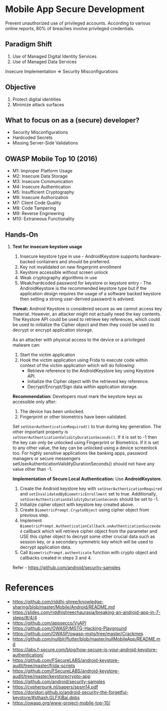 # Mobile App Secure Development

Prevent unauthorized use of privileged accounts. According to various online reports, 80% of breaches involve privileged credentials.

## Paradigm Shift

1. Use of Managed Digital Identity Services
2. Use of Managed Data Services

Insecure Implementation => Security Misconfigurations

## Objective 

1. Protect digital identities
2. Minimize attack surfaces

## What to focus on as a (secure) developer? 

* Security Misconfigurations
* Hardcoded Secrets
* Missing Server-Side Validations

## OWASP Mobile Top 10 (2016)

* M1: Improper Platform Usage
* M2: Insecure Data Storage
* M3: Insecure Communication
* M4: Insecure Authentication
* M5: Insufficient Cryptography
* M6: Insecure Authorization
* M7: Client Code Quality
* M8: Code Tampering
* M9: Reverse Engineering
* M10: Extraneous Functionality

## Hands-On

1. **Test for insecure keystore usage**
   1. Insecure keystore type in use - AndroidKeystore supports hardware-backed containers and should be preferred.
   2. Key not invalidated on new fingerprint enrollment
   3. Keystore accessible without screen unlock
   4. Weak cryptography algorithms in use
   5. Weak/hardcoded password for keystore or keystore entry - The AndroidKeystore is the recommended keystore type but if the application design requires the usage of a software backed keystore then setting a strong user-derived password is advised.

    **Threat:**
    Android Keystore is considered secure as we cannot access key material. However, an attacker might not actually need the key contents. The Keystore API could be used to retrieve key references, which could be used to initialize the Cipher object and then they could be used to decrypt or encrypt application storage.

    As an attacker with physical access to the device or a privileged malware can:
    1. Start the victim application
    2. Hook the victim application using Frida to execute code within context of the victim application which will do following:
       * Retrieve reference to the AndroidKeystore key using Keystore API.
       * Initialize the Cipher object with the retrieved key reference.
       * Decrypt/Encrypt/Sign data within application storage.

    **Recommendation:**
    Developers must mark the keystore keys as accessible only after:
    1. The device has been unlocked.
    2. Fingerprint or other biometrics have been validated.

    Set `setUserAuthenticationRequired()` to true during key generation. The other important property is `setUserAuthenticationValidityDurationSeconds()`. If it is set to -1 then the key can only be unlocked using Fingerprint or Biometrics. If it is set to any other value, the key can be unlocked using a device screenlock too. For highly sensitive applications like banking apps, password managers or secure messengers setUserAuthenticationValidityDurationSeconds() should not have any value other than -1.

    **Implementation of Secure Local Authentication:**
    Use **AndroidKeystore**.
    1. Create the Android keystore key with `setUserAuthenticationRequired` and `setInvalidatedByBiometricEnrollment` set to true. Additionally, `setUserAuthenticationValidityDurationSeconds` should be set to -1.
    2. Initialize cipher object with keystore key created above.
    3. Create `BiometricPrompt.CryptoObject` using cipher object from previous step.
    4. Implement `BiometricPrompt.AuthenticationCallback.onAuthenticationSucceeded` callback which will retrieve cipher object from the parameter and USE this cipher object to decrypt some other crucial data such as session key, or a secondary symmetric key which will be used to decrypt application data.
    5. Call `BiometricPrompt.authenticate` function with crypto object and callbacks created in steps 3 and 4.

    Refer - https://github.com/android/security-samples

# References

* https://github.com/riddhi-shree/knowledge-sharing/blob/master/Mobile/Android/README.md
* https://slides.com/riddhishreechaurasia/breaking-an-android-app-in-7-steps/#/4/4
* https://github.com/appsecco/VyAPI
* https://github.com/OWASP/MSTG-Hacking-Playground
* https://github.com/OWASP/owasp-mstg/tree/master/Crackmes
* https://github.com/nullblr/flutter/blob/master/nullMobileApp/README.md
* https://labs.f-secure.com/blog/how-secure-is-your-android-keystore-authentication/
* https://github.com/FSecureLABS/android-keystore-audit/tree/master/frida-scripts
* https://github.com/FSecureLABS/android-keystore-audit/tree/master/keystorecrypto-app
* https://github.com/android/security-samples
* https://cypherpunk.nl/papers/spsm14.pdf
* https://doridori.github.io/android-security-the-forgetful-keystore/#sthash.GLFXjBai.dpbs
* https://owasp.org/www-project-mobile-top-10/